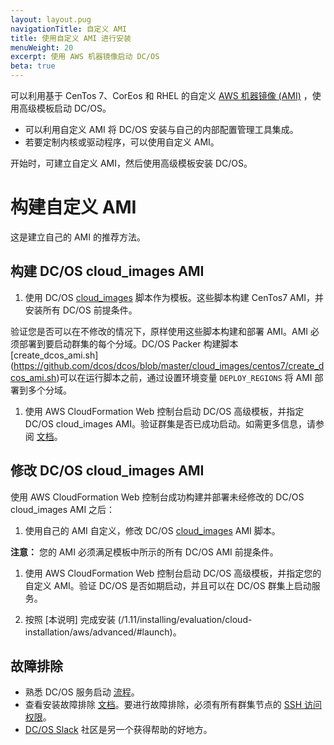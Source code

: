 ```yaml
---
layout: layout.pug
navigationTitle: 自定义 AMI
title: 使用自定义 AMI 进行安装
menuWeight: 20
excerpt: 使用 AWS 机器镜像启动 DC/OS
beta: true
---
```


可以利用基于 CenTos 7、CorEos 和 RHEL 的自定义 [AWS 机器镜像 (AMI)](http://docs.aws.amazon.com/AWSEC2/latest/UserGuide/AMIs.html) ，使用高级模板启动 DC/OS。

- 可以利用自定义 AMI 将 DC/OS 安装与自己的内部配置管理工具集成。
- 若要定制内核或驱动程序，可以使用自定义 AMI。

开始时，可建立自定义 AMI，然后使用高级模板安装 DC/OS。

# 构建自定义 AMI
这是建立自己的 AMI 的推荐方法。

## 构建 DC/OS cloud_images AMI

1. 使用 DC/OS [cloud_images](https://github.com/dcos/dcos/tree/master/cloud_images) 脚本作为模板。这些脚本构建 CenTos7 AMI，并安装所有 DC/OS 前提条件。

 验证您是否可以在不修改的情况下，原样使用这些脚本构建和部署 AMI。AMI 必须部署到要启动群集的每个分域。DC/OS Packer 构建脚本 [create_dcos_ami.sh] (https://github.com/dcos/dcos/blob/master/cloud_images/centos7/create_dcos_ami.sh)可以在运行脚本之前，通过设置环境变量 `DEPLOY_REGIONS` 将 AMI 部署到多个分域。

1. 使用 AWS CloudFormation Web 控制台启动 DC/OS 高级模板，并指定 DC/OS cloud_images AMI。验证群集是否已成功启动。如需更多信息，请参阅 [文档](/zh/1.11/installing/evaluation/cloud-installation/aws/advanced/#launch)。

## 修改 DC/OS cloud_images AMI 

使用 AWS CloudFormation Web 控制台成功构建并部署未经修改的 DC/OS cloud_images AMI 之后：

1. 使用自己的 AMI 自定义，修改 DC/OS [cloud_images](https://github.com/dcos/dcos/tree/master/cloud_images) AMI 脚本。

 **注意：** 您的 AMI 必须满足模板中所示的所有 DC/OS AMI 前提条件。

1. 使用 AWS CloudFormation Web 控制台启动 DC/OS 高级模板，并指定您的自定义 AMI。验证 DC/OS 是否如期启动，并且可以在 DC/OS 群集上启动服务。

1. 按照 [本说明] 完成安装 (/1.11/installing/evaluation/cloud-installation/aws/advanced/#launch)。

## 故障排除

- 熟悉 DC/OS 服务启动 [流程](/zh/1.11/overview/architecture/boot-sequence/)。
- 查看安装故障排除 [文档](/zh/1.11/installing/troubleshooting/)。要进行故障排除，必须有所有群集节点的 [SSH 访问权限](/zh/1.11/administering-clusters/sshcluster/)。
- [DC/OS Slack](/support/) 社区是另一个获得帮助的好地方。
